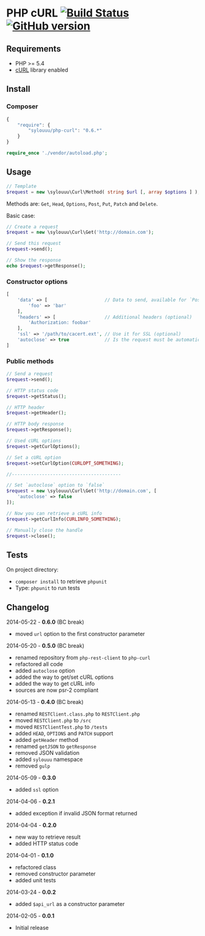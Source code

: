 # PHP cURL [![Build Status](https://travis-ci.org/sylouuu/php-curl.svg)](https://travis-ci.org/sylouuu/php-curl) [![GitHub version](https://badge.fury.io/gh/sylouuu%2Fphp-curl.svg)](http://badge.fury.io/gh/sylouuu%2Fphp-curl)

## Requirements

* PHP >= 5.4
* [cURL](http://php.net/manual/fr/book.curl.php/) library enabled

## Install

### Composer

```js
{
    "require": {
        "sylouuu/php-curl": "0.6.*"
    }
}
```

```php
require_once './vendor/autoload.php';
```

## Usage

```php
// Template
$request = new \sylouuu\Curl\Method( string $url [, array $options ] );
```

Methods are: `Get`, `Head`, `Options`, `Post`, `Put`, `Patch` and `Delete`.

Basic case:

```php
// Create a request
$request = new \sylouuu\Curl\Get('http://domain.com');

// Send this request
$request->send();

// Show the response
echo $request->getResponse();
```

### Constructor options

```php
[
    'data' => [                     // Data to send, available for `Post` `Put` and `Patch` (mandatory)
        'foo' => 'bar'
    ],
    'headers' => [                  // Additional headers (optional)
        'Authorization: foobar'  
    ],
    'ssl' => '/path/to/cacert.ext', // Use it for SSL (optional)
    'autoclose' => true             // Is the request must be automatically closed (optional)
]
```

### Public methods

```php
// Send a request
$request->send();

// HTTP status code
$request->getStatus();

// HTTP header
$request->getHeader();

// HTTP body response
$request->getResponse();

// Used cURL options
$request->getCurlOptions();

// Set a cURL option
$request->setCurlOption(CURLOPT_SOMETHING);

//----------------------------------------

// Set `autoclose` option to `false`
$request = new \sylouuu\Curl\Get('http://domain.com', [
    'autoclose' => false
]);

// Now you can retrieve a cURL info
$request->getCurlInfo(CURLINFO_SOMETHING);

// Manually close the handle
$request->close();
```

## Tests

On project directory:

* `composer install` to retrieve `phpunit`
* Type: `phpunit` to run tests

## Changelog

2014-05-22 - **0.6.0** (BC break)

* moved `url` option to the first constructor parameter

2014-05-20 - **0.5.0** (BC break)

* renamed repository from `php-rest-client` to `php-curl`
* refactored all code
* added `autoclose` option
* added the way to get/set cURL options
* added the way to get cURL info
* sources are now psr-2 compliant

2014-05-13 - **0.4.0** (BC break)

* renamed `RESTClient.class.php` to `RESTClient.php`
* moved `RESTClient.php` to `/src`
* moved `RESTClientTest.php` to `/tests`
* added `HEAD`, `OPTIONS` and `PATCH` support
* added `getHeader` method
* renamed `getJSON` to `getResponse`
* removed JSON validation
* added `sylouuu` namespace
* removed `gulp`

2014-05-09 - **0.3.0**

* added `ssl` option

2014-04-06 - **0.2.1**

* added exception if invalid JSON format returned

2014-04-04 - **0.2.0**

* new way to retrieve result
* added HTTP status code

2014-04-01 - **0.1.0**

* refactored class
* removed constructor parameter
* added unit tests

2014-03-24 - **0.0.2**

* added `$api_url` as a constructor parameter

2014-02-05 - **0.0.1**

* Initial release
